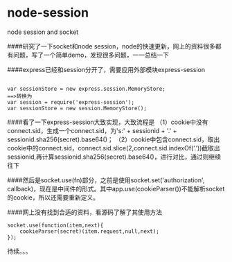 # node-session
node session and socket


####研究了一下socket和node session，node的快速更新，网上的资料很多都有问题，写了一个简单demo，发现很多问题，一一总结一下

####express已经和session分开了，需要应用外部模块express-session

```

var sessionStore = new express.session.MemoryStore;
==>转换为
var session = require('express-session');
var sessionStore = new session.MemoryStore();

```
####看了一下express-session大致实现，大致流程是
	（1）cookie中没有connect.sid，生成一个connect.sid，为's:' + sessionid + '.' + sessionid.sha256(secret).base64()；
	（2）cookie中包含connect.sid，取出cookie中的connect.sid，connect.sid.slice(2,connect.sid.indexOf(’.’))截取出sessionid,再计算sessionid.sha256(secret).base64()，进行对比，通过则继续往下


####然后是socket.use(fn)部分，之前是使用socket.set('authorization', callback)，现在是中间件的形式。其中app.use(cookieParser())不能解析socket的cookie，所以还需要重新定义。

####网上没有找到合适的资料，看源码了解了其使用方法

```
socket.use(function(item,next){
	cookieParser(secret)(item.request,null,next);
});

```
待续。。。



